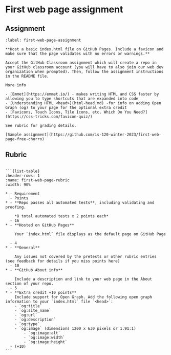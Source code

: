 # First web page assignment

## Assignment

```{exercise}
:label: first-web-page-assignment

**Host a basic index.html file on GitHub Pages. Include a favicon and make sure that the page validates with no errors or warnings.**

Accept the GitHub Classroom assignment which will create a repo in your GitHub classroom account (you will have to also join our web dev organization when prompted). Then, follow the assignment instructions in the README file.

More info

- [Emmet](https://emmet.io/) - makes writing HTML and CSS faster by allowing you to type shortcuts that are expanded into code
- [Understanding HTML <head>](html-head.md) -for info on adding Open Graph (og) to your page for the optional extra credit
- [Favicons, Touch Icons, Tile Icons, etc. Which Do You Need?](https://css-tricks.com/favicon-quiz/)

See rubric for grading details.
```

```{tip}
[Sample assignment](https://github.com/is-120-winter-2023/first-web-page-free-churro)
```

## Rubric

````{admonition} Rubric

```{list-table}
:header-rows: 1
:name: first-web-page-rubric
:width: 90%

* - Requirement
  - Points
* - **Repo passes all automated tests**, including validating and proofing.

    *8 total automated tests x 2 points each*
  - 16
* - **Hosted on GitHub Pages**

    Your `index.html` file displays as the default page on GitHub Page

  - 4
* - **General**

    Any issues not covered by the pretests or other rubric entries (see feedback for details if you miss points here)
  - 10
* - **GitHub About info**

    Include a description and link to your web page in the About section of your repo.
  - 5
* - **Extra credit +10 points**
    Include support for Open Graph. Add the following open graph information to your `index.html` file `<head>`:
    - `og:title`
    - `og:site_name`
    - `og:url`
    - `og:description`
    - `og:type`
    - `og:image` (dimensions 1200 x 630 pixels or 1.91:1)
        - `og:image:alt`
        - `og:image:width`
        - `og:image:height`
  - (+10)
```
````
